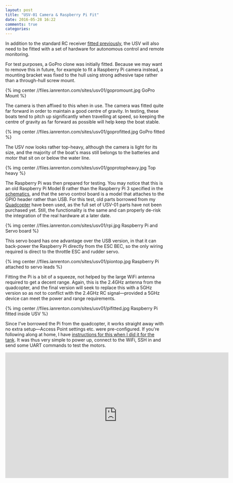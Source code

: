 ```yaml
---
layout: post
title: "USV-01 Camera & Raspberry Pi Fit"
date: 2016-05-28 16:22
comments: true
categories: 
---
```


In addition to the standard RC receiver [fitted previously](../usv-01-rc-electronics-fit), the USV will also need to be fitted with a set of hardware for autonomous control and remote monitoring.

For test purposes, a GoPro clone was initially fitted. Because we may want to remove this in future, for example to fit a Raspberry Pi camera instead, a mounting bracket was fixed to the hull using strong adhesive tape rather than a through-hull screw mount.

{% img center //files.ianrenton.com/sites/usv01/gopromount.jpg GoPro Mount %}

The camera is then affixed to this when in use. The camera was fitted quite far forward in order to maintain a good centre of gravity. In testing, these boats tend to pitch up significantly when travelling at speed, so keeping the centre of gravity as far forward as possible will help keep the boat stable.

{% img center //files.ianrenton.com/sites/usv01/goprofitted.jpg GoPro fitted %}

The USV now looks rather top-heavy, although the camera is light for its size, and the majority of the boat's mass still belongs to the batteries and motor that sit on or below the water line.

{% img center //files.ianrenton.com/sites/usv01/goprotopheavy.jpg Top heavy %}

The Raspberry Pi was then prepared for testing. You may notice that this is an old Raspberry Pi Model B rather than the Raspberry Pi 3 specified in the [schematics](../usv-01-schematics), and that the servo control board is a model that attaches to the GPIO header rather than USB. For this test, old parts borrowed from my [Quadcopter](../quadcopter) have been used, as the full set of USV-01 parts have not been purchased yet. Still, the functionality is the same and can properly de-risk the integration of the real hardware at a later date.

{% img center //files.ianrenton.com/sites/usv01/rpi.jpg Raspberry Pi and Servo board %}

This servo board has one advantage over the USB version, in that it can back-power the Raspberry Pi directly from the ESC BEC, so the only wiring required is direct to the throttle ESC and rudder servo.

{% img center //files.ianrenton.com/sites/usv01/piontop.jpg Raspberry Pi attached to servo leads %}

Fitting the Pi is a bit of a squeeze, not helped by the large WiFi antenna required to get a decent range. Again, this is the 2.4GHz antenna from the quadcopter, and the final version will seek to replace this with a 5GHz version so as not to conflict with the 2.4GHz RC signal&mdash;provided a 5GHz device can meet the power and range requirements.

{% img center //files.ianrenton.com/sites/usv01/pifitted.jpg Raspberry Pi fitted inside USV %}

Since I've borrowed the Pi from the quadcopter, it works straight away with no extra setup&mdash;Access Point settings etc. were pre-configured. If you're following along at home, I have [instructions for this when I did it for the tank](../tank-day-22-i-occidentally-a-whole-access-point/). It was thus very simple to power up, connect to the WiFi, SSH in and send some UART commands to test the motors.

<center><iframe src="https://player.vimeo.com/video/168463091?title=0&byline=0&portrait=0" width="700" height="394" frameborder="0" webkitallowfullscreen mozallowfullscreen allowfullscreen></iframe></center>

